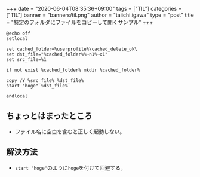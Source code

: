 +++
date = "2020-06-04T08:35:36+09:00"
tags = ["TIL"]
categories = ["TIL"]
banner = "banners/til.png"
author = "taiichi.igawa"
type = "post"
title = "特定のフォルダにファイルをコピーして開くサンプル"
+++

```
@echo off
setlocal

set cached_folder=%userprofile%\cached_delete_ok\
set dst_file="%cached_folder%%~n1%~x1"
set src_file=%1

if not exist %cached_folder% mkdir %cached_folder%

copy /Y %src_file% %dst_file%
start "hoge" %dst_file%

endlocal
```

## ちょっとはまったところ
- ファイル名に空白を含むと正しく起動しない。

## 解決方法
- `start "hoge"`のように`hoge`を付けて回避する。